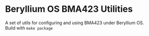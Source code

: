 # Beryllium OS BMA423 Utilities
A set of utils for configuring and using BMA423 under Beryllium OS.
<br />
Build with <code>make package</code>
